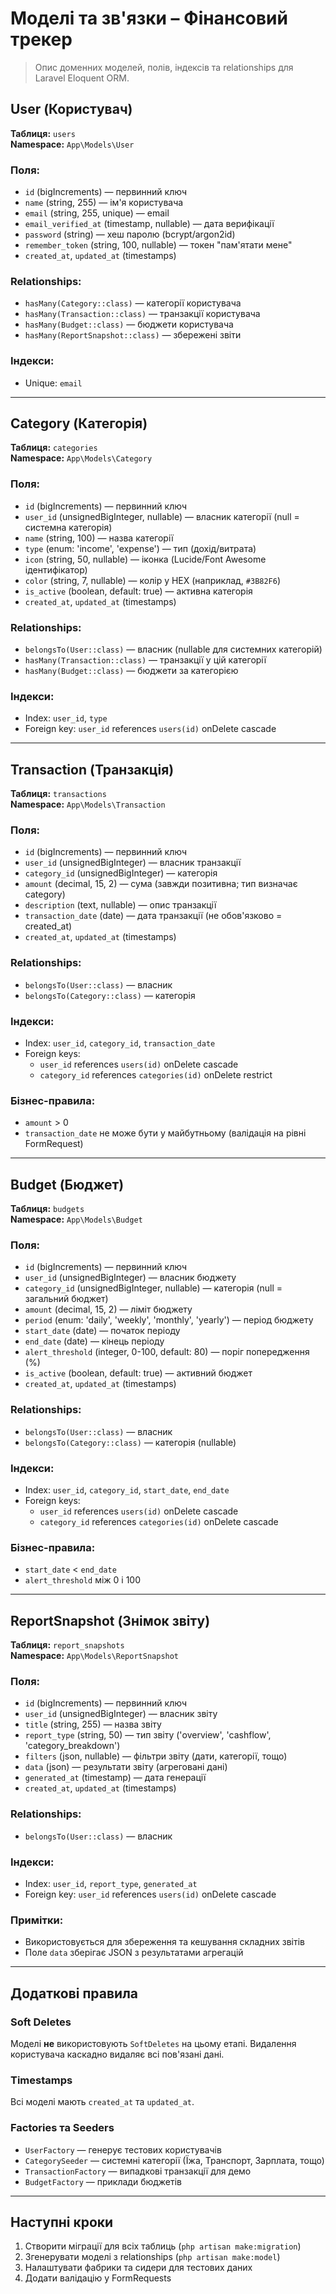 # Моделі та зв'язки – Фінансовий трекер

> Опис доменних моделей, полів, індексів та relationships для Laravel Eloquent ORM.

## User (Користувач)
**Таблиця:** `users`  
**Namespace:** `App\Models\User`

### Поля:
- `id` (bigIncrements) — первинний ключ
- `name` (string, 255) — ім'я користувача
- `email` (string, 255, unique) — email
- `email_verified_at` (timestamp, nullable) — дата верифікації
- `password` (string) — хеш паролю (bcrypt/argon2id)
- `remember_token` (string, 100, nullable) — токен "пам'ятати мене"
- `created_at`, `updated_at` (timestamps)

### Relationships:
- `hasMany(Category::class)` — категорії користувача
- `hasMany(Transaction::class)` — транзакції користувача
- `hasMany(Budget::class)` — бюджети користувача
- `hasMany(ReportSnapshot::class)` — збережені звіти

### Індекси:
- Unique: `email`

---

## Category (Категорія)
**Таблиця:** `categories`  
**Namespace:** `App\Models\Category`

### Поля:
- `id` (bigIncrements) — первинний ключ
- `user_id` (unsignedBigInteger, nullable) — власник категорії (null = системна категорія)
- `name` (string, 100) — назва категорії
- `type` (enum: 'income', 'expense') — тип (дохід/витрата)
- `icon` (string, 50, nullable) — іконка (Lucide/Font Awesome ідентифікатор)
- `color` (string, 7, nullable) — колір у HEX (наприклад, `#3B82F6`)
- `is_active` (boolean, default: true) — активна категорія
- `created_at`, `updated_at` (timestamps)

### Relationships:
- `belongsTo(User::class)` — власник (nullable для системних категорій)
- `hasMany(Transaction::class)` — транзакції у цій категорії
- `hasMany(Budget::class)` — бюджети за категорією

### Індекси:
- Index: `user_id`, `type`
- Foreign key: `user_id` references `users(id)` onDelete cascade

---

## Transaction (Транзакція)
**Таблиця:** `transactions`  
**Namespace:** `App\Models\Transaction`

### Поля:
- `id` (bigIncrements) — первинний ключ
- `user_id` (unsignedBigInteger) — власник транзакції
- `category_id` (unsignedBigInteger) — категорія
- `amount` (decimal, 15, 2) — сума (завжди позитивна; тип визначає category)
- `description` (text, nullable) — опис транзакції
- `transaction_date` (date) — дата транзакції (не обов'язково = created_at)
- `created_at`, `updated_at` (timestamps)

### Relationships:
- `belongsTo(User::class)` — власник
- `belongsTo(Category::class)` — категорія

### Індекси:
- Index: `user_id`, `category_id`, `transaction_date`
- Foreign keys:
  - `user_id` references `users(id)` onDelete cascade
  - `category_id` references `categories(id)` onDelete restrict

### Бізнес-правила:
- `amount` > 0
- `transaction_date` не може бути у майбутньому (валідація на рівні FormRequest)

---

## Budget (Бюджет)
**Таблиця:** `budgets`  
**Namespace:** `App\Models\Budget`

### Поля:
- `id` (bigIncrements) — первинний ключ
- `user_id` (unsignedBigInteger) — власник бюджету
- `category_id` (unsignedBigInteger, nullable) — категорія (null = загальний бюджет)
- `amount` (decimal, 15, 2) — ліміт бюджету
- `period` (enum: 'daily', 'weekly', 'monthly', 'yearly') — період бюджету
- `start_date` (date) — початок періоду
- `end_date` (date) — кінець періоду
- `alert_threshold` (integer, 0-100, default: 80) — поріг попередження (%)
- `is_active` (boolean, default: true) — активний бюджет
- `created_at`, `updated_at` (timestamps)

### Relationships:
- `belongsTo(User::class)` — власник
- `belongsTo(Category::class)` — категорія (nullable)

### Індекси:
- Index: `user_id`, `category_id`, `start_date`, `end_date`
- Foreign keys:
  - `user_id` references `users(id)` onDelete cascade
  - `category_id` references `categories(id)` onDelete cascade

### Бізнес-правила:
- `start_date` < `end_date`
- `alert_threshold` між 0 і 100

---

## ReportSnapshot (Знімок звіту)
**Таблиця:** `report_snapshots`  
**Namespace:** `App\Models\ReportSnapshot`

### Поля:
- `id` (bigIncrements) — первинний ключ
- `user_id` (unsignedBigInteger) — власник звіту
- `title` (string, 255) — назва звіту
- `report_type` (string, 50) — тип звіту ('overview', 'cashflow', 'category_breakdown')
- `filters` (json, nullable) — фільтри звіту (дати, категорії, тощо)
- `data` (json) — результати звіту (агреговані дані)
- `generated_at` (timestamp) — дата генерації
- `created_at`, `updated_at` (timestamps)

### Relationships:
- `belongsTo(User::class)` — власник

### Індекси:
- Index: `user_id`, `report_type`, `generated_at`
- Foreign key: `user_id` references `users(id)` onDelete cascade

### Примітки:
- Використовується для збереження та кешування складних звітів
- Поле `data` зберігає JSON з результатами агрегацій

---

## Додаткові правила

### Soft Deletes
Моделі **не** використовують `SoftDeletes` на цьому етапі. Видалення користувача каскадно видаляє всі пов'язані дані.

### Timestamps
Всі моделі мають `created_at` та `updated_at`.

### Factories та Seeders
- `UserFactory` — генерує тестових користувачів
- `CategorySeeder` — системні категорії (Їжа, Транспорт, Зарплата, тощо)
- `TransactionFactory` — випадкові транзакції для демо
- `BudgetFactory` — приклади бюджетів

---

## Наступні кроки
1. Створити міграції для всіх таблиць (`php artisan make:migration`)
2. Згенерувати моделі з relationships (`php artisan make:model`)
3. Налаштувати фабрики та сидери для тестових даних
4. Додати валідацію у FormRequests

